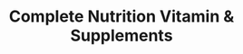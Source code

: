 ---
title: "Complete Nutrition Vitamin & Supplements"
url: /denver/complete-nutrition-vitamin-und-supplements/
shop: Supermarkt
---